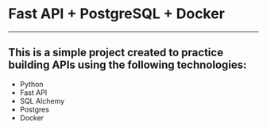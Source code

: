 # Fast API + PostgreSQL + Docker

<hr>

## This is a simple project created to practice building APIs using the following technologies:

- Python
- Fast API
- SQL Alchemy
- Postgres
- Docker
